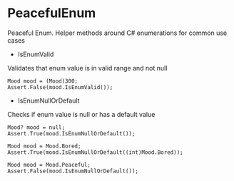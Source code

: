 # PeacefulEnum
Peaceful Enum. Helper methods around C# enumerations for common use cases

- IsEnumValid

Validates that enum value is in valid range and not null
```
Mood mood = (Mood)300;
Assert.False(mood.IsEnumValid());
```

- IsEnumNullOrDefault

Checks if enum value is null or has a default value
```
Mood? mood = null;
Assert.True(mood.IsEnumNullOrDefault());

Mood mood = Mood.Bored;
Assert.True(mood.IsEnumNullOrDefault((int)Mood.Bored));

Mood mood = Mood.Peaceful;
Assert.False(mood.IsEnumNullOrDefault());

```
